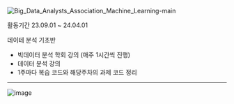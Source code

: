 ![Big_Data_Analysts_Association_Machine_Learning-main](https://github.com/user-attachments/assets/a1afa089-9cd0-4838-995a-9b942c0eb5e2)


활동기간
23.09.01 ~ 24.04.01

데이테 분석 기초반

- 빅데이터 분석 학회 강의 (매주 1시간씩 진행)
- 데이터 분석 강의
- 1주마다 복습 코드와 해당주차의 과제 코드 정리

-----------------

![image](https://github.com/user-attachments/assets/9f7f9c6b-b380-47a6-ba33-9ca781954b01)
